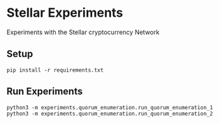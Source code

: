 # Stellar Experiments
Experiments with the Stellar cryptocurrency Network

## Setup
```
pip install -r requirements.txt
```

## Run Experiments
```
python3 -m experiments.quorum_enumeration.run_quorum_enumeration_1
python3 -m experiments.quorum_enumeration.run_quorum_enumeration_2
```
